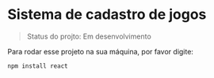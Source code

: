 <h1> Sistema de cadastro de jogos </h1>

> Status do projto: Em desenvolvimento

Para rodar esse projeto na sua máquina, por favor digite:

```
npm install react
```
